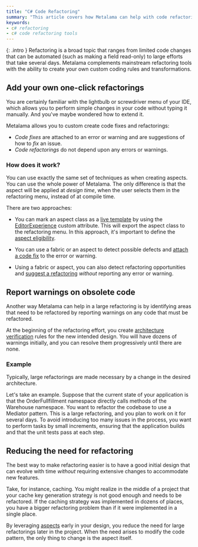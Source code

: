 ```yaml
---
title: "C# Code Refactoring"
summary: "This article covers how Metalama can help with code refactoring in C# projects."
keywords:
- c# refactoring
- c# code refactoring tools
---
```


{: .intro }
Refactoring is a broad topic that ranges from limited code changes that can be automated (such as making a field
read-only) to large efforts that take several days. Metalama complements mainstream refactoring tools with the ability
to create your own custom coding rules and transformations.

## Add your own one-click refactorings

You are certainly familiar with the lightbulb or screwdriver menu of your IDE, which allows you to perform simple
changes in your code without typing it manually. And you've maybe wondered how to extend it.

Metalama allows you to custom create code fixes and refactorings:

* _Code fixes_ are attached to an error or warning and are suggestions of how to _fix_ an issue.
* _Code refactorings_ do not depend upon any errors or warnings.

### How does it work?

You can use exactly the same set of techniques as when creating aspects. You can use the whole power of Metalama. The
only difference is that the aspect will be applied at _design time_, when the user selects them in the refactoring menu,
instead of at compile time.

There are two approaches:

* You can mark an aspect class as
  a [live template](https://doc.postsharp.net/metalama/conceptual/aspects/ide/live-template) by using
  the [EditorExperience](https://doc.postsharp.net/metalama/api/metalama-framework-aspects-editorexperienceattribute)
  custom attribute. This will export the aspect class to the refactoring menu. In this approach, it's important to
  define the [aspect eligibility](https://doc.postsharp.net/metalama/conceptual/aspects/eligibility).

* You can use a fabric or an aspect to detect possible defects
  and [attach a code fix](https://doc.postsharp.net/metalama/api/metalama-framework-diagnostics-idiagnostic-withcodefixes)
  to the error or warning.

* Using a fabric or aspect, you can also detect refactoring opportunities
  and [suggest a refactoring](https://doc.postsharp.net/metalama/api/metalama-framework-diagnostics-scopeddiagnosticsink-suggest)
  _without_ reporting any error or warning.

## Report warnings on obsolete code

Another way Metalama can help in a large refactoring is by identifying areas that need to be refactored by reporting
warnings on any code that must be refactored.

At the beginning of the refactoring effort, you create [architecture verification](architecture-verification) rules for
the new intended design. You will have dozens of warnings initially, and you can resolve them progressively until there
are none.

### Example

Typically, large refactorings are made necessary by a change in the desired architecture.

Let's take an example. Suppose that the current state of your application is that the OrderFullfillment namespace
directly calls methods of the Warehouse namespace. You want to refactor the codebase to use a Mediator pattern. This is
a large refactoring, and you plan to work on it for several days. To avoid introducing too many issues in the process,
you want to perform tasks by small increments, ensuring that the application builds and that the unit tests pass at each
step.

## Reducing the need for refactoring

The best way to make refactoring easier is to have a good initial design that can evolve with time _without_ requiring
extensive changes to accommodate new features.

Take, for instance, caching. You might realize in the middle of a project that your cache key generation strategy is not
good enough and needs to be refactored. If the caching strategy was implemented in dozens of places, you have a bigger
refactoring problem than if it were implemented in a single place.

By leveraging [aspects](code-generation) early in your design, you reduce the need for large refactorings later in the
project. When the need arises to modify the code pattern, the only thing to change is the aspect itself.
